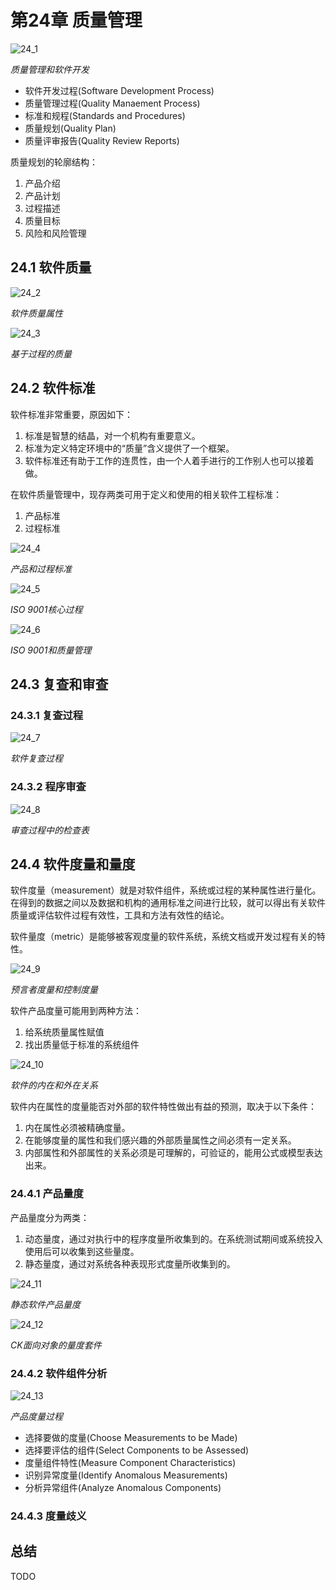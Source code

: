 # 第24章 质量管理



![24_1](res/24_1.png)

*质量管理和软件开发*

- 软件开发过程(Software Development Process)
- 质量管理过程(Quality Manaement Process)
- 标准和规程(Standards and Procedures)
- 质量规划(Quality Plan)
- 质量评审报告(Quality Review Reports)

质量规划的轮廓结构：

1. 产品介绍
2. 产品计划
3. 过程描述
4. 质量目标
5. 风险和风险管理

## 24.1 软件质量

![24_2](res/24_2.png)

*软件质量属性*

![24_3](res/24_3.png)

*基于过程的质量*



## 24.2 软件标准

软件标准非常重要，原因如下：

1. 标准是智慧的结晶，对一个机构有重要意义。
2. 标准为定义特定环境中的“质量”含义提供了一个框架。
3. 软件标准还有助于工作的连贯性，由一个人着手进行的工作别人也可以接着做。

在软件质量管理中，现存两类可用于定义和使用的相关软件工程标准：

1. 产品标准
2. 过程标准

![24_4](res/24_4.png)

*产品和过程标准*

![24_5](res/24_5.png)

*ISO 9001核心过程*

![24_6](res/24_6.png)

*ISO 9001和质量管理*



## 24.3 复查和审查

### 24.3.1 复查过程

![24_7](res/24_7.png)

*软件复查过程*

### 24.3.2 程序审查

![24_8](res/24_8.png)

*审查过程中的检查表*



## 24.4 软件度量和量度

软件度量（measurement）就是对软件组件，系统或过程的某种属性进行量化。在得到的数据之间以及数据和机构的通用标准之间进行比较，就可以得出有关软件质量或评估软件过程有效性，工具和方法有效性的结论。

软件量度（metric）是能够被客观度量的软件系统，系统文档或开发过程有关的特性。

![24_9](res/24_9.png)

*预言者度量和控制度量*

软件产品度量可能用到两种方法：

1. 给系统质量属性赋值
2. 找出质量低于标准的系统组件

![24_10](res/24_10.png)

*软件的内在和外在关系*

软件内在属性的度量能否对外部的软件特性做出有益的预测，取决于以下条件：

1. 内在属性必须被精确度量。
2. 在能够度量的属性和我们感兴趣的外部质量属性之间必须有一定关系。
3. 内部属性和外部属性的关系必须是可理解的，可验证的，能用公式或模型表达出来。

### 24.4.1 产品量度

产品量度分为两类：

1. 动态量度，通过对执行中的程序度量所收集到的。在系统测试期间或系统投入使用后可以收集到这些量度。
2. 静态量度，通过对系统各种表现形式度量所收集到的。

![24_11](res/24_11.png)

*静态软件产品量度*

![24_12](res/24_12.png)

*CK面向对象的量度套件*

### 24.4.2 软件组件分析

![24_13](res/24_13.png)

*产品度量过程*

- 选择要做的度量(Choose Measurements to be Made)
- 选择要评估的组件(Select Components to be Assessed)
- 度量组件特性(Measure Component Characteristics)
- 识别异常度量(Identify Anomalous Measurements)
- 分析异常组件(Analyze Anomalous Components)

### 24.4.3 度量歧义



## 总结

TODO

